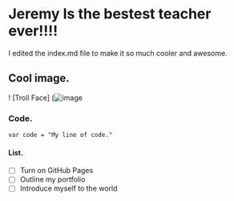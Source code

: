 # <h1> Jeremy Is the bestest teacher ever!!!!

I edited the index.md file to make it so much cooler and awesome.

## <h2> Cool image.

! [Troll Face] (![image](https://github.com/user-attachments/assets/96d9117b-d52c-43b6-8beb-340ad015c710)

### <h3> Code.

```gdscript
var code = "My line of code."
```

#### <h4> List.

- [ ] Turn on GitHub Pages
- [ ] Outline my portfolio
- [ ] Introduce myself to the world
